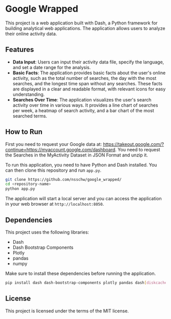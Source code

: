 # Google Wrapped

This project is a web application built with Dash, a Python framework for building analytical web applications. The application allows users to analyze their online activity data.

## Features

- **Data Input**: Users can input their activity data file, specify the language, and set a date range for the analysis.
- **Basic Facts**: The application provides basic facts about the user's online activity, such as the total number of searches, the day with the most searches, and the longest time span without any searches. These facts are displayed in a clear and readable format, with relevant icons for easy understanding.
- **Searches Over Time**: The application visualizes the user's search activity over time in various ways. It provides a line chart of searches per week, a heatmap of search activity, and a bar chart of the most searched terms.

## How to Run

First you need to request your Google data at: https://takeout.google.com/?continue=https://myaccount.google.com/dashboard. You need to request the Searches in the MyActivity Dataset in JSON Format and unzip it. 

To run this application, you need to have Python and Dash installed. You can then clone this repository and run `app.py`.

```bash
git clone https://github.com/nsschw/google_wrapped/
cd <repository-name>
python app.py
```

The application will start a local server and you can access the application in your web browser at `http://localhost:8050`.

## Dependencies

This project uses the following libraries:

- Dash
- Dash Bootstrap Components
- Plotly
- pandas
- numpy

Make sure to install these dependencies before running the application.

```bash
pip install dash dash-bootstrap-components plotly pandas dash[diskcache] numpy
```

## License

This project is licensed under the terms of the MIT license.
